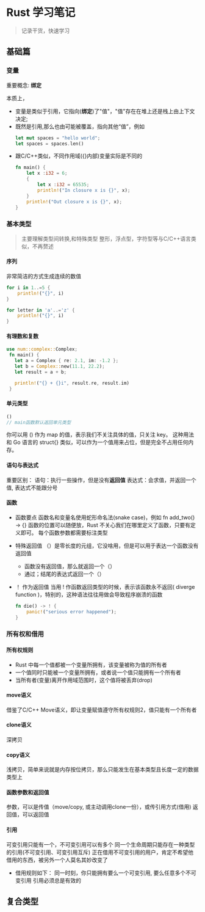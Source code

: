 # Rust 学习笔记
> 记录干货，快速学习

## 基础篇
### 变量
重要概念: **绑定**

本质上，
* 变量是类似于引用，它指向(**绑定**)了"值"，"值"存在在堆上还是栈上由上下文决定; 
* 既然是引用,那么也由可能被覆盖，指向其他“值”，例如
    ```rust
    let mut spaces = "hello world";
    let spaces = spaces.len()
    ```
* 跟C/C++类似，不同作用域({}内部)变量实际是不同的
    ```rust
    fn main() {
        let x :i32 = 6;
        {
            let x :i32 = 65535;
            println!("In closure x is {}", x);
        }
        println!("Out closure x is {}", x);
    }
    ```
### 基本类型
> 主要理解类型间转换,和特殊类型
> 整形，浮点型，字符型等与C/C++语言类似，不再赘述
#### 序列
非常简洁的方式生成连续的数值
```rust
for i in 1..=5 {
    println!("{}", i)
}

for letter in 'a'..='z' {
    println!("{}", i)
}
```
#### 有理数和复数
```rust
use num::complex::Complex;
 fn main() {
   let a = Complex { re: 2.1, im: -1.2 };
   let b = Complex::new(11.1, 22.2);
   let result = a + b;

   println!("{} + {}i", result.re, result.im)
 }
```
#### 单元类型
```rust
()
// main函数默认返回单元类型 
```
你可以用 () 作为 map 的值，表示我们不关注具体的值，只关注 key。 这种用法和 Go 语言的 struct{} 类似，可以作为一个值用来占位，但是完全不占用任何内存。

#### 语句与表达式
重要区别：
语句：执行一些操作，但是没有**返回值**
表达式：会求值，并返回一个值, 表达式不能跟分号

#### 函数
- 函数要点
    函数名和变量名使用蛇形命名法(snake case)，例如 fn add_two() -> {}
    函数的位置可以随便放，Rust 不关心我们在哪里定义了函数，只要有定义即可。
    每个函数参数都需要标注类型

- 特殊返回值
    （）是零长度的元组，它没啥用，但是可以用于表达一个函数没有返回值
    - 函数没有返回值，那么就返回一个（）
    - 通过；结尾的表达式返回一个（）
- ！ 作为返回值
    当用 ! 作函数返回类型的时候，表示该函数永不返回( diverge function )，特别的，这种语法往往用做会导致程序崩溃的函数
    ```rust
    fn die() -> ! {
        panic!("serious error happened");
    }
    ```
### 所有权和借用
#### 所有权规则
* Rust 中每一个值都被一个变量所拥有，该变量被称为值的所有者
* 一个值同时只能被一个变量所拥有，或者说一个值只能拥有一个所有者
* 当所有者(变量)离开作用域范围时，这个值将被丢弃(drop)
#### move语义
借鉴了C/C++ Move语义，即让变量赋值遵守所有权规则2，值只能有一个所有者
#### clone语义
深拷贝
#### copy语义
浅拷贝，简单来说就是内存按位拷贝，那么只能发生在基本类型且长度一定的数据类型上
#### 函数参数和返回值
参数，可以是传值（move/copy, 或主动调用clone一份），或传引用方式(借用)
返回值，可以返回值
#### 引用
可变引用只能有一个，不可变引用可以有多个
同一个生命周期只能存在一种类型的引用(不可变引用、可变引用互斥)
正在借用不可变引用的用户，肯定不希望他借用的东西，被另外一个人莫名其妙改变了

- 借用规则如下：
    同一时刻，你只能拥有要么一个可变引用, 要么任意多个不可变引用
    引用必须总是有效的

## 复合类型




